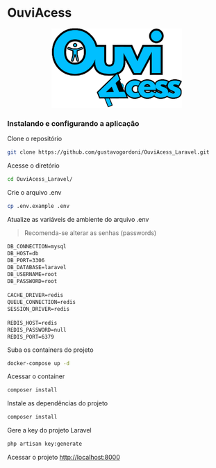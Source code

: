 
# OuviAcess

<div align="center"><img src="public/image/OuviAcess.png" width="300" /></div>

### Instalando e configurando a aplicação
Clone o repositório
```sh
git clone https://github.com/gustavogordoni/OuviAcess_Laravel.git
```


Acesse o diretório
```sh
cd OuviAcess_Laravel/
```


Crie o arquivo .env
```sh
cp .env.example .env
```


Atualize as variáveis de ambiente do arquivo .env 
> Recomenda-se alterar as senhas (passwords)
```dosini
DB_CONNECTION=mysql
DB_HOST=db
DB_PORT=3306
DB_DATABASE=laravel
DB_USERNAME=root
DB_PASSWORD=root

CACHE_DRIVER=redis
QUEUE_CONNECTION=redis
SESSION_DRIVER=redis

REDIS_HOST=redis
REDIS_PASSWORD=null
REDIS_PORT=6379
```


Suba os containers do projeto
```sh
docker-compose up -d
```

Acessar o container
```sh
composer install
```


Instale as dependências do projeto
```sh
composer install
```


Gere a key do projeto Laravel
```sh
php artisan key:generate
```


Acessar o projeto
[http://localhost:8000](http://localhost:8000)
